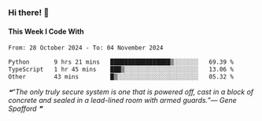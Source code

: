 ### Hi there! 👋

#### This Week I Code With
<!--START_SECTION:waka-->

```txt
From: 28 October 2024 - To: 04 November 2024

Python       9 hrs 21 mins   █████████████████▒░░░░░░░   69.39 %
TypeScript   1 hr 45 mins    ███▒░░░░░░░░░░░░░░░░░░░░░   13.06 %
Other        43 mins         █▒░░░░░░░░░░░░░░░░░░░░░░░   05.32 %
```

<!--END_SECTION:waka-->

<!--STARTS_HERE_QUOTE_README-->
<i>❝“The only truly secure system is one that is powered off, cast in a block of concrete and sealed in a lead-lined room with armed guards.”— Gene Spafford   ❞</i>
<!--ENDS_HERE_QUOTE_README-->
